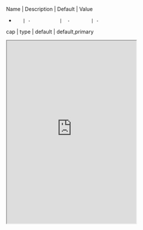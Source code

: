 Name     | Description |  Default  | Value
-        | -           |  -        | -
cap      | type 	     |  default	 | default,primary

<iframe
src="https://codesandbox.io/embed/keycap-input-yuf3k?fontsize=12&theme=dark&hidedevtools=1&hidenavigation=1"
title="keycap"
style="width:70%; height:500px;"
/>